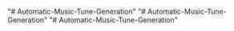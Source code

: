 "# Automatic-Music-Tune-Generation" 
"# Automatic-Music-Tune-Generation" 
"# Automatic-Music-Tune-Generation" 
